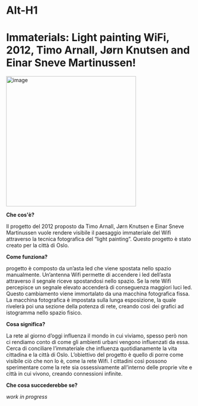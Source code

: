 Alt-H1
======
 **Immaterials: Light painting WiFi, 2012, Timo Arnall, Jørn Knutsen and Einar Sneve Martinussen!** 
====== 

<img width="350" alt="image" src="https://user-images.githubusercontent.com/101251566/164230806-874abe1e-0c9c-41d5-a3b4-cebd0ae699be.png">

 **Che cos'è?**

 Il progetto del 2012 proposto da Timo Arnall, Jørn Knutsen e Einar Sneve Martinussen vuole rendere visibile il paesaggio immateriale del Wifi attraverso la tecnica fotografica del “light painting”. Questo progetto è stato creato per la città di Oslo.

**Come funziona?**

 progetto è composto da un’asta led che viene spostata nello spazio manualmente. Un’antenna Wifi permette di accendere i led dell’asta attraverso il segnale riceve spostandosi nello spazio. Se la rete Wifi percepisce un segnale elevato accenderà di conseguenza maggiori luci led. Questo cambiamento viene immortalato da una macchina fotografica fissa. La macchina fotografica è impostata sulla lunga esposizione, la quale rivelerà poi una sezione della potenza di rete, creando così dei grafici ad istogramma nello spazio fisico.

**Cosa significa?**

 La rete al giorno d’oggi influenza il mondo in cui viviamo, spesso però non ci rendiamo conto di come gli ambienti urbani vengono influenzati da essa. Cerca di conciliare l’immateriale che influenza quotidianamente la vita cittadina e la città di Oslo. L’obiettivo del progetto è quello di porre come visibile ciò che non lo è, come la rete Wifi. I cittadini così possono sperimentare come la rete sia ossessivamente all’interno delle proprie vite e città in cui vivono, creando connessioni infinite.

**Che cosa succederebbe se?**


_work in progress_
